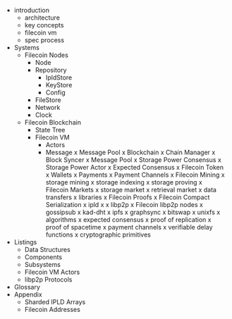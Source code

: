 - introduction
  - architecture
  - key concepts
  - filecoin vm
  - spec process
- Systems
  - Filecoin Nodes
    - Node
    - Repository
      - IpldStore
      - KeyStore
      - Config
    - FileStore
    - Network
    - Clock
  - Filecoin Blockchain
    - State Tree
    - Filecoin VM
      - Actors
      - Message
    x Message Pool
    x Blockchain
      x Chain Manager
      x Block Syncer
      x Message Pool
    x Storage Power Consensus
      x Storage Power Actor
      x Expected Consensus
  x Filecoin Token
    x Wallets
    x Payments
    x Payment Channels
  x Filecoin Mining
    x storage mining
    x storage indexing
    x storage proving
  x Filecoin Markets
    x storage market
    x retrieval market
    x data transfers
x libraries
  x Filecoin Proofs
  x Filecoin Compact Serialization
  x ipld
    x
  x libp2p
    x Filecoin libp2p nodes
    x gossipsub
    x kad-dht
  x ipfs
    x graphsync
    x bitswap
    x unixfs
x algorithms
  x expected consensus
  x proof of replication
  x proof of spacetime
  x payment channels
  x verifiable delay functions
  x cryptographic primitives
- Listings
  - Data Structures
  - Components
  - Subsystems
  - Filecoin VM Actors
  - libp2p Protocols
- Glossary
- Appendix
  - Sharded IPLD Arrays
  - Filecoin Addresses